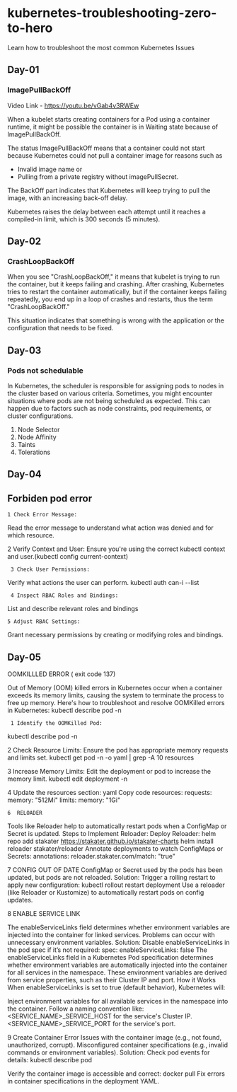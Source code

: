 # kubernetes-troubleshooting-zero-to-hero
Learn how to troubleshoot the most common Kubernetes Issues

## Day-01

### ImagePullBackOff

Video Link - https://youtu.be/vGab4v3RWEw

When a kubelet starts creating containers for a Pod using a container runtime, it might be possible the container is in Waiting state because of ImagePullBackOff.

The status ImagePullBackOff means that a container could not start because Kubernetes could not pull a container image for reasons such as 

- Invalid image name or 
- Pulling from a private registry without imagePullSecret. 

The BackOff part indicates that Kubernetes will keep trying to pull the image, with an increasing back-off delay.

Kubernetes raises the delay between each attempt until it reaches a compiled-in limit, which is 300 seconds (5 minutes).


## Day-02

### CrashLoopBackOff

When you see "CrashLoopBackOff," it means that kubelet is trying to run the container, but it keeps failing and crashing. After crashing, Kubernetes tries to restart the container automatically, but if the container keeps failing repeatedly, you end up in a loop of crashes and restarts, thus the term "CrashLoopBackOff." 

This situation indicates that something is wrong with the application or the configuration that needs to be fixed.

## Day-03

### Pods not schedulable

In Kubernetes, the scheduler is responsible for assigning pods to nodes in the cluster based on various criteria. Sometimes, you might encounter situations where pods are not being scheduled as expected. This can happen due to factors such as node constraints, pod requirements, or cluster configurations.

1. Node Selector
2. Node Affinity
3. Taints
4. Tolerations

## Day-04 

## Forbiden pod error
    1 Check Error Message:
Read the error message to understand what action was denied and for which resource.

   2 Verify Context and User:
Ensure you're using the correct kubectl context and user.(kubectl config current-context)

     3 Check User Permissions:
Verify what actions the user can perform.
kubectl auth can-i --list

     4 Inspect RBAC Roles and Bindings:
List and describe relevant roles and bindings

    5 Adjust RBAC Settings:
Grant necessary permissions by creating or modifying roles and bindings.

## Day-05
OOMKILLLED ERROR ( exit code 137)

Out of Memory (OOM) killed errors in Kubernetes occur when a container exceeds its memory limits, causing the system to terminate the process to free up memory. Here's how to troubleshoot and resolve OOMKilled errors in Kubernetes:
kubectl describe pod <pod-name> -n <namespace>

     1 Identify the OOMKilled Pod:
kubectl describe pod <pod-name> -n <namespace>

2 Check Resource Limits:
Ensure the pod has appropriate memory requests and limits set.
kubectl get pod <pod-name> -n <namespace> -o yaml | grep -A 10 resources

3 Increase Memory Limits:
Edit the deployment or pod to increase the memory limit.
kubectl edit deployment <deployment-name> -n <namespace>

4 Update the resources section:
yaml
Copy code
resources:
  requests:
    memory: "512Mi"
  limits:
    memory: "1Gi"

    6  RELOADER
Tools like Reloader help to automatically restart pods when a ConfigMap or Secret is updated.
Steps to Implement Reloader:
Deploy Reloader:
helm repo add stakater https://stakater.github.io/stakater-charts
helm install reloader stakater/reloader
Annotate deployments to watch ConfigMaps or Secrets:
annotations:
  reloader.stakater.com/match: "true"
  
7   CONFIG OUT OF DATE
ConfigMap or Secret used by the pods has been updated, but pods are not reloaded.
Solution:
Trigger a rolling restart to apply new configuration:
kubectl rollout restart deployment <deployment-name>
Use a reloader (like Reloader or Kustomize) to automatically restart pods on config updates.

8 ENABLE SERVICE LINK 

The enableServiceLinks field determines whether environment variables are injected into the container for linked services. Problems can occur with unnecessary environment variables.
Solution:
Disable enableServiceLinks in the pod spec if it’s not required:
spec:
  enableServiceLinks: false
The enableServiceLinks field in a Kubernetes Pod specification determines whether environment variables are automatically injected into the container for all services in the namespace. These environment variables are derived from service properties, such as their Cluster IP and port.
   How it Works
When enableServiceLinks is set to true (default behavior), Kubernetes will:

Inject environment variables for all available services in the namespace into the container.
Follow a naming convention like:
<SERVICE_NAME>_SERVICE_HOST for the service's Cluster IP.
<SERVICE_NAME>_SERVICE_PORT for the service's port.

9 Create Container Error
Issues with the container image (e.g., not found, unauthorized, corrupt).
Misconfigured container specifications (e.g., invalid commands or environment variables).
Solution:
Check pod events for details:
kubectl describe pod <pod-name>

Verify the container image is accessible and correct:
docker pull <image-name>
Fix errors in container specifications in the deployment YAML.
